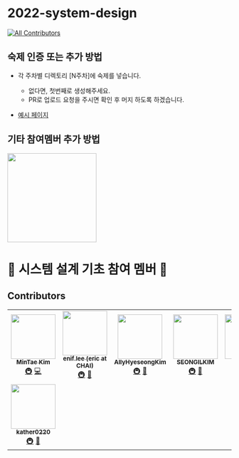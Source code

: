 # 2022-system-design
<!-- ALL-CONTRIBUTORS-BADGE:START - Do not remove or modify this section -->
[![All Contributors](https://img.shields.io/badge/all_contributors-8-orange.svg?style=flat-square)](#contributors-)
<!-- ALL-CONTRIBUTORS-BADGE:END -->

## 숙제 인증 또는 추가 방법

- 각 주차별 디렉토리 [N주차]에 숙제를 넣습니다.
    - 없다면, 첫번째로 생성해주세요.
    - PR로 업로드 요청을 주시면 확인 후 머지 하도록 하겠습니다.

- [예시 페이지](https://github.com/AUSG/2022-system-design/tree/main/example)

## 기타 참여멤버 추가 방법

<img align='center' src='https://user-images.githubusercontent.com/5713670/87202985-820dcb80-c2b6-11ea-9f56-7ec461c497c3.gif' width='200'>

# 🍕 시스템 설계 기초 참여 멤버 🍕

## Contributors

<!-- ALL-CONTRIBUTORS-LIST:START - Do not remove or modify this section -->
<!-- prettier-ignore-start -->
<!-- markdownlint-disable -->
<table>
  <tr>
    <td align="center"><a href="https://github.com/14km"><img src="https://avatars.githubusercontent.com/u/45898974?v=4?s=100" width="100px;" alt=""/><br /><sub><b>MinTae Kim</b></sub></a><br /><a href="#infra-14km" title="Infrastructure (Hosting, Build-Tools, etc)">🚇</a> <a href="https://github.com/AUSG/2022-system-design/commits?author=14km" title="Code">💻</a></td>
    <td align="center"><a href="http://sticky32.tistory.com/"><img src="https://avatars.githubusercontent.com/u/9916002?v=4?s=100" width="100px;" alt=""/><br /><sub><b>enif.lee (eric at CHAI)</b></sub></a><br /><a href="#infra-enif-lee" title="Infrastructure (Hosting, Build-Tools, etc)">🚇</a> <a href="#talk-enif-lee" title="Talks">📢</a></td>
    <td align="center"><a href="https://www.linkedin.com/in/allyhyeseongkim/"><img src="https://avatars.githubusercontent.com/u/39588623?v=4?s=100" width="100px;" alt=""/><br /><sub><b>AllyHyeseongKim</b></sub></a><br /><a href="#infra-AllyHyeseongKim" title="Infrastructure (Hosting, Build-Tools, etc)">🚇</a> <a href="#talk-AllyHyeseongKim" title="Talks">📢</a></td>
    <td align="center"><a href="https://velog.io/@kshired"><img src="https://avatars.githubusercontent.com/u/36851531?v=4?s=100" width="100px;" alt=""/><br /><sub><b>SEONGILKIM</b></sub></a><br /><a href="#infra-kshired" title="Infrastructure (Hosting, Build-Tools, etc)">🚇</a> <a href="#talk-kshired" title="Talks">📢</a></td>
    <td align="center"><a href="https://github.com/kaonmir"><img src="https://avatars.githubusercontent.com/u/40649016?v=4?s=100" width="100px;" alt=""/><br /><sub><b>Kaonmir</b></sub></a><br /><a href="#infra-kaonmir" title="Infrastructure (Hosting, Build-Tools, etc)">🚇</a> <a href="#talk-kaonmir" title="Talks">📢</a></td>
    <td align="center"><a href="https://rnokhs.tistory.com/"><img src="https://avatars.githubusercontent.com/u/72328687?v=4?s=100" width="100px;" alt=""/><br /><sub><b>Hansu Kim</b></sub></a><br /><a href="#infra-mokhs00" title="Infrastructure (Hosting, Build-Tools, etc)">🚇</a> <a href="#talk-mokhs00" title="Talks">📢</a></td>
    <td align="center"><a href="https://github.com/kyY00n"><img src="https://avatars.githubusercontent.com/u/61582017?v=4?s=100" width="100px;" alt=""/><br /><sub><b>Kayoung Yoon</b></sub></a><br /><a href="#infra-kyY00n" title="Infrastructure (Hosting, Build-Tools, etc)">🚇</a> <a href="#talk-kyY00n" title="Talks">📢</a></td>
  </tr>
  <tr>
    <td align="center"><a href="https://github.com/kather0220"><img src="https://avatars.githubusercontent.com/u/78165538?v=4?s=100" width="100px;" alt=""/><br /><sub><b>kather0220</b></sub></a><br /><a href="#infra-kather0220" title="Infrastructure (Hosting, Build-Tools, etc)">🚇</a> <a href="#talk-kather0220" title="Talks">📢</a></td>
  </tr>
</table>

<!-- markdownlint-restore -->
<!-- prettier-ignore-end -->

<!-- ALL-CONTRIBUTORS-LIST:END -->
<!-- prettier-ignore-start -->
<!-- markdownlint-disable -->

<!-- markdownlint-restore -->
<!-- prettier-ignore-end -->

<!-- ALL-CONTRIBUTORS-LIST:END -->
